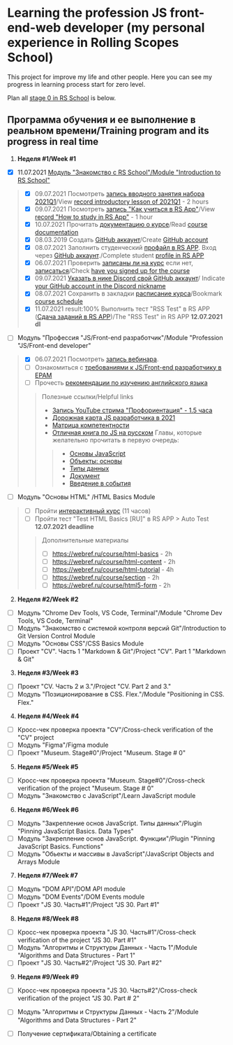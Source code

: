 # Learning the profession JS front-end-web developer (my personal experience in Rolling Scopes School)

This project for improve my life and other people. Here you can see my progress in learning process start for zero level.

Plan all [stage 0 in RS School](https://github.com/rolling-scopes-school/tasks/blob/master/stage0/README.md) is below.

## Программа обучения и ее выполнение в реальном времени/Training program and its progress in real time
1. **Неделя #1/Week #1**
- [X] 11.07.2021 [Модуль "Знакомство с RS School"/Module "Introduction to RS School"](https://github.com/rolling-scopes-school/tasks/tree/master/stage0/modules/rs-school-intro)
> - [X] 09.07.2021 Посмотреть [запись вводного занятия набора 2021Q1](https://www.youtube.com/watch?v=D9Q1eSzmARw)/View [record introductory lesson of 2021Q1](https://www.youtube.com/watch?v=D9Q1eSzmARw) - 2 hours
> - [X] 09.07.2021 Посмотреть [запись "Как учиться в RS App"](https://www.youtube.com/watch?v=v_69DaeZ7dM)/View [record "How to study in RS App"](https://www.youtube.com/watch?v=v_69DaeZ7dM) - 1 hour
> - [X] 10.07.2021 Прочитать [документацию о курсе](https://docs.rs.school/)/Read [course documentation](https://docs.rs.school/)
> - [X] 08.03.2019 Cоздать [GitHub аккаунт](https://github.com/Lisouskij/)/Create [GitHub account](https://github.com/Lisouskij/)
> - [X] 08.07.2021 Заполнить студенческий [профайл в RS APP](https://app.rs.school/). Вход через [GitHub аккаунт](https://github.com/Lisouskij/)./Complete student [profile in RS APP](https://app.rs.school/)
> - [X] 06.07.2021 Проверить [записаны ли на курс](https://app.rs.school/course/score?course=js-fe-preschool) если нет, [записаться](https://app.rs.school/registry/student?course=js-fe-preschool)/Check [have you signed up for the course](https://app.rs.school/course/score?course=js-fe-preschool)
> - [X] 09.07.2021 [Указать в нике Discord свой GitHub аккаунт](https://docs.rs.school/#/rs-school-chats)/ Indicate [your GitHub account in the Discord nickname](https://docs.rs.school/#/rs-school-chats)
> - [X] 08.07.2021 Сохранить в закладки [расписание курса](https://app.rs.school/course/schedule?course=js-fe-preschool)/Bookmark [course schedule](https://app.rs.school/course/schedule?course=js-fe-preschool)
> - [X] 11.07.2021 result:100% Выполнить тест "RSS Test" в RS APP ([Сдача заданий в RS APP](https://docs.rs.school/#/rs-app-tasks?id=%d0%a2%d0%b5%d1%81%d1%82%d1%8b))/The "RSS Test" in RS APP  **12.07.2021 dl**
- [ ] Модуль "Профессия "JS/Front-end разработчик"/Module "Profession "JS/Front-end developer"
> - [X] 06.07.2021 Посмотреть [запись вебинара](https://www.youtube.com/watch?v=5g1U06QjWZk).
> - [ ] Ознакомиться с [требованиями к JS/Front-end разработчику в EPAM](https://github.com/rolling-scopes-school/tasks/blob/master/stage0/modules/js-fe-developer/js-l1-position-requirements.md)
> - [ ] Прочесть [рекомендации по изучению английского языка](https://github.com/rolling-scopes-school/tasks/blob/master/tasks/materials/english.md)
>> Полезные ссылки/Helpful links
>> -  [Запись YouTube стрима "Профориентация" - 1.5 часа](https://www.youtube.com/watch?v=pQ0hr5U8RL0)
>> -  [Дорожная карта JS разработчика в 2021](https://github.com/kamranahmedse/developer-roadmap)
>> -  [Матрица компетентности](https://docs.google.com/spreadsheets/d/e/2PACX-1vRwSn4qxbYHSdQ428OkpArZc4Q22D8dmbzDcRXt-UzkZ1sZfGLoQmm1w-N0Rx_voKLx4i7R_k7cnQgV/pubhtml#)
>> -  [Отличная книга по JS на русском](https://learn.javascript.ru/) Главы, которые желательно прочитать в первую очередь:
>>> - [Основы JavaScript](https://learn.javascript.ru/first-steps)
>>> - [Объекты: основы](https://learn.javascript.ru/object-basics)
>>> - [Типы данных](https://learn.javascript.ru/data-types)
>>> - [Документ](https://learn.javascript.ru/document)
>>> - [Введение в события](https://learn.javascript.ru/events)
- [ ] Модуль "Основы HTML" /HTML Basics Module
> - [ ] Пройти [интерактивный курс](https://ru.code-basics.com/languages/html) (11 часов)
> - [ ] Пройти тест "Test HTML Basics [RU]" в RS APP > Auto Test **12.07.2021 deadline**
>> Дополнительные материалы
>> - [ ] https://webref.ru/course/html-basics - 2h
>> - [ ] https://webref.ru/course/html-content - 2h
>> - [ ] https://webref.ru/course/html-tutorial - 4h
>> - [ ] https://webref.ru/course/section - 2h
>> - [ ] https://webref.ru/course/html5-form - 2h
2. **Неделя #2/Week #2**
- [ ] Модуль "Chrome Dev Tools, VS Code, Terminal"/Module "Chrome Dev Tools, VS Code, Terminal"
- [ ] Модуль "Знакомство с системой контроля версий Git"/Introduction to Git Version Control Module
- [ ] Модуль "Основы CSS"/CSS Basics Module
- [ ] Проект "CV". Часть 1 "Markdown & Git"/Project "CV". Part 1 "Markdown & Git"
3. **Неделя #3/Week #3**
- [ ] Проект "CV. Часть 2 и 3."/Project "CV. Part 2 and 3."
- [ ] Модуль "Позиционирование в CSS. Flex."/Module "Positioning in CSS. Flex."
4. **Неделя #4/Week #4**
- [ ] Кросс-чек проверка проекта "CV"/Cross-check verification of the "CV" project
- [ ] Модуль "Figma"/Figma module
- [ ] Проект "Museum. Stage#0"/Project "Museum. Stage # 0"
5. **Неделя #5/Week #5**
- [ ] Кросс-чек проверка проекта "Museum. Stage#0"/Cross-check verification of the project "Museum. Stage # 0"
- [ ] Модуль "Знакомство с JavaScript"/Learn JavaScript module
6. **Неделя #6/Week #6**
- [ ] Модуль "Закрепление основ JavaScript. Типы данных"/Plugin "Pinning JavaScript Basics. Data Types"
- [ ] Модуль "Закрепление основ JavaScript. Функции"/Plugin "Pinning JavaScript Basics. Functions"
- [ ] Модуль "Обьекты и массивы в JavaScript"/JavaScript Objects and Arrays Module
7. **Неделя #7/Week #7**
- [ ] Модуль "DOM API"/DOM API module
- [ ] Модуль "DOM Events"/DOM Events module
- [ ] Проект "JS 30. Часть#1"/Project "JS 30. Part #1"
8. **Неделя #8/Week #8**
- [ ] Кросс-чек проверка проекта "JS 30. Часть#1"/Cross-check verification of the project "JS 30. Part #1"
- [ ] Модуль "Алгоритмы и Структуры Данных - Часть 1"/Module "Algorithms and Data Structures - Part 1"
- [ ] Проект "JS 30. Часть#2"/Project "JS 30. Part #2"
9. **Неделя #9/Week #9**
- [ ] Кросс-чек проверка проекта "JS 30. Часть#2"/Cross-check verification of the project "JS 30. Part # 2"
- [ ] Модуль "Алгоритмы и Структуры Данных - Часть 2"/Module "Algorithms and Data Structures - Part 2"
- [ ] Получение сертификата/Obtaining a certificate

